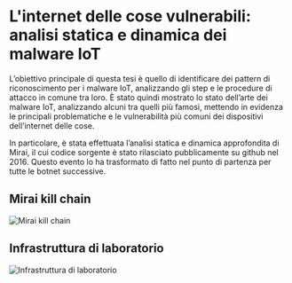 # L'internet delle cose vulnerabili: analisi statica e dinamica dei malware IoT

L’obiettivo principale di questa tesi è quello di identificare dei pattern di riconoscimento per i malware IoT, analizzando gli step e le procedure di attacco in comune tra loro. È stato quindi mostrato lo stato dell’arte dei malware IoT, analizzando alcuni tra quelli più famosi, mettendo in evidenza le principali problematiche e le vulnerabilità più comuni dei dispositivi dell’internet delle cose.

In particolare, è stata effettuata l’analisi statica e dinamica approfondita di Mirai, il cui codice sorgente è stato rilasciato pubblicamente su github nel 2016. Questo evento lo ha trasformato di fatto nel punto di partenza per tutte le botnet successive.

## Mirai kill chain

![Mirai kill chain](https://user-images.githubusercontent.com/73008121/146232883-5cc34146-81b7-4570-8ca8-3ce8839a3c27.png)

## Infrastruttura di laboratorio
![Infrastruttura di laboratorio](https://user-images.githubusercontent.com/73008121/146233018-a464d39e-61be-45d2-89b0-23159ce7a140.png)
